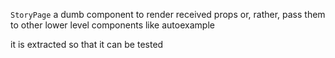 `StoryPage` a dumb component to render received props or, rather, pass
them to other lower level components like autoexample

it is extracted so that it can be tested

